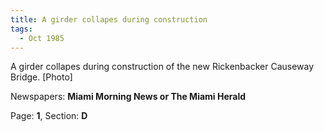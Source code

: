 ```yaml
---  
title: A girder collapes during construction  
tags:  
  - Oct 1985  
---  
```

  
A girder collapes during construction of the new Rickenbacker Causeway Bridge. [Photo]  
  
Newspapers: **Miami Morning News or The Miami Herald**  
  
Page: **1**, Section: **D** 
